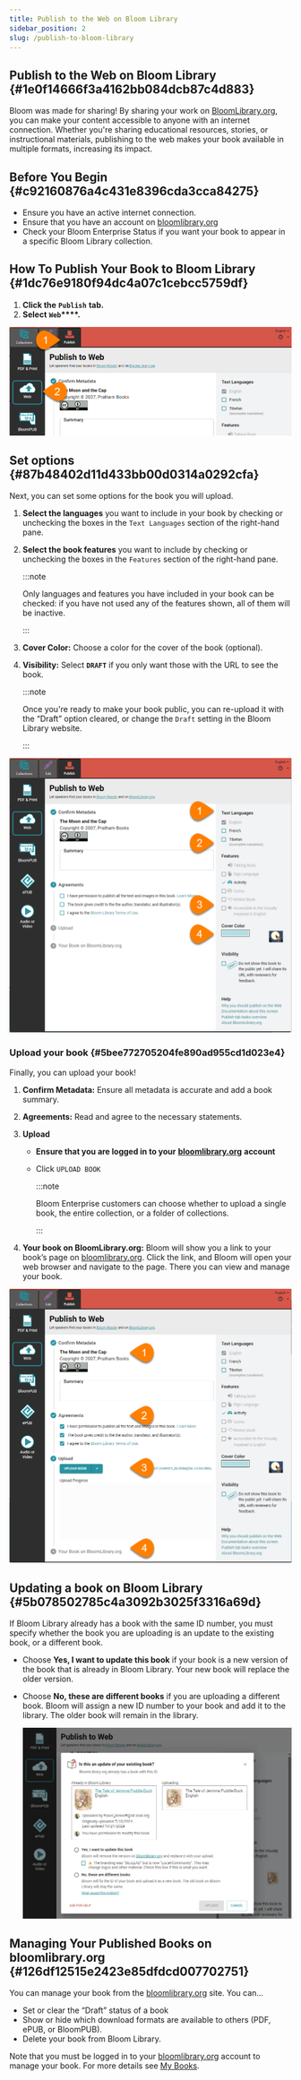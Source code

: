 ```yaml
---
title: Publish to the Web on Bloom Library
sidebar_position: 2
slug: /publish-to-bloom-library
---
```




## Publish to the Web on Bloom Library {#1e0f14666f3a4162bb084dcb87c4d883}


Bloom was made for sharing! By sharing your work on [BloomLibrary.org](http://bloomlibrary.org/), you can make your content accessible to anyone with an internet connection. Whether you're sharing educational resources, stories, or instructional materials, publishing to the web makes your book available in multiple formats, increasing its impact.


## Before You Begin {#c92160876a4c431e8396cda3cca84275}

- Ensure you have an active internet connection.
- Ensure that you have an account on [bloomlibrary.org](https://bloomlibrary.org/)
- Check your Bloom Enterprise Status if you want your book to appear in a specific Bloom Library collection.

## **How To Publish Your Book to Bloom Library** {#1dc76e9180f94dc4a07c1cebcc5759df}

1. **Click the** **`Publish`** **tab.**
2. **Select** **`Web`****.**

![](./publish-to-bloom-library.b5d0665f-66f6-4eea-86f0-711d00f7bab1.png)


## Set options {#87b48402d11d433bb00d0314a0292cfa}


Next, you can set some options for the book you will upload. 

1. **Select the languages** you want to include in your book by checking or unchecking the boxes in the `Text Languages` section of the right-hand pane.
2. **Select the book features** you want to include by checking or unchecking the boxes in the `Features` section of the right-hand pane.

	:::note
	
	Only languages and features you have included in your book can be checked: if you have not used any of the features shown, all of them will be inactive.
	
	:::
	
	

3. **Cover Color:** Choose a color for the cover of the book (optional).
4. **Visibility:** Select **`DRAFT`** if you only want those with the URL to see the book.

	:::note
	
	Once you're ready to make your book public, you can re-upload it with the “Draft” option cleared, or change the `Draft` setting in the Bloom Library website.
	
	:::
	
	


![](./publish-to-bloom-library.3287a2f4-23c9-4991-9b12-a9e2824c21b2.png)


### Upload your book {#5bee772705204fe890ad955cd1d023e4}


Finally, you can upload your book! 

1. **Confirm Metadata:** Ensure all metadata is accurate and add a book summary.
2. **Agreements:** Read and agree to the necessary statements.
3. **Upload**
	- **Ensure that you are logged in to your** [**bloomlibrary.org**](https://bloomlibrary.org/) **account**
	- Click `UPLOAD BOOK`

		:::note
		
		Bloom Enterprise customers can choose whether to upload a single book, the entire collection, or a folder of collections. 
		
		:::
		
		

4. **Your book on BloomLibrary.org:** Bloom will show you a link to your book’s page on [bloomlibrary.org](https://bloomlibrary.org/). Click the link, and Bloom will open your web browser and navigate to the page. There you can view and manage your book.

![](./publish-to-bloom-library.7037542e-15bb-432a-9c9e-1b984e9c0348.png)


## Updating a book on Bloom Library {#5b078502785c4a3092b3025f3316a69d}


If Bloom Library already has a book with the same ID number, you must specify whether the book you are uploading is an update to the existing book, or a different book. 

- Choose **Yes, I want to update this book** if your book is a new version of the book that is already in Bloom Library. Your new book will replace the older version.
- Choose **No, these are different books** if you are uploading a different book. Bloom will assign a new ID number to your book and add it to the library. The older book will remain in the library.

	![](./publish-to-bloom-library.fd20cdcd-c1b7-4994-91dd-ccb0f194e428.png)


## **Managing Your Published Books on bloomlibrary.org** {#126df12515e2423e85dfdcd007702751}


 You can manage your book from the [bloomlibrary.org](https://bloomlibrary.org/) site. You can…

- Set or clear the “Draft” status of a book
- Show or hide which download formats are available to others (PDF, ePUB, or BloomPUB).
- Delete your book from Bloom Library.

Note that you must be logged in to your [bloomlibrary.org](http://bloomlibrary.org/) account to manage your book. For more details see [My Books](/my-books). 

